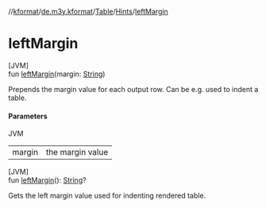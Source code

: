 //[kformat](../../../../index.md)/[de.m3y.kformat](../../index.md)/[Table](../index.md)/[Hints](index.md)/[leftMargin](left-margin.md)

# leftMargin

[JVM]\
fun [leftMargin](left-margin.md)(margin: [String](https://kotlinlang.org/api/latest/jvm/stdlib/kotlin/-string/index.html))

Prepends the margin value for each output row. Can be  e.g. used to indent a table.

#### Parameters

JVM

| | |
|---|---|
| margin | the margin value |

[JVM]\
fun [leftMargin](left-margin.md)(): [String](https://kotlinlang.org/api/latest/jvm/stdlib/kotlin/-string/index.html)?

Gets the left margin value used for indenting rendered table.
